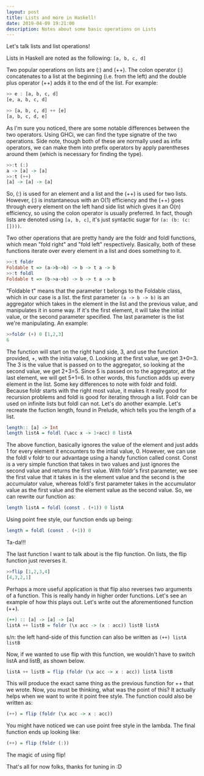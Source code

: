 ```yaml
---
layout: post
title: Lists and more in Haskell!
date: 2019-04-09 19:21:00
description: Notes about some basic operations on Lists
---
```


Let's talk lists and list operations! 

Lists in Haskell are noted as the following:
`[a, b, c, d]`

Two popular operations on lists are (:) and (++). The colon operator (:) concatenates to a list at the beginning (i.e. from the left) and the double plus operator (++) adds it to the end of the list. For example:

``` haskell
>> e : [a, b, c, d]
[e, a, b, c, d]

>> [a, b, c, d] ++ [e]
[a, b, c, d, e]
```

As I'm sure you noticed, there are some notable differences between the two operators. Using GHCi, we can find the type signatre of the two operations. Side note, though both of these are normally used as infix operators, we can make them into prefix operators by apply parentheses around them (which is necessary for finding the type).

```haskell
>>:t (:)
a -> [a] -> [a]
>>:t (++)
[a] -> [a] -> [a]
```

So, (:) is used for an element and a list and the (++) is used for two lists. However, (:) is instantaneous with an O(1) efficiency and the (++) goes through every element on the left hand side list which gives it an O(n) efficiency, so using the colon operator is usually preferred. In fact, though lists are denoted using `[a, b, c]`, it's just syntactic sugar for `(a: (b: (c: [])))`.


Two other operations that are pretty handy are the foldr and foldl functions, which mean "fold right" and "fold left" respectively. Basically, both of these functions iterate over every element in a list and does something to it.

```haskell
>>:t foldr
Foldable t => (a->b->b) -> b -> t a -> b
>>:t foldl
Foldable t => (b->a->b) -> b -> t a -> b
```

"Foldable t" means that the parameter t belongs to the Foldable class, which in our case is a list. the first parameter `(a -> b -> b)` is an aggregator which takes in the element in the list and the previous value, and manipulates it in some way. If it's the first element, it will take the initial value, or the second parameter specified. The last parameter is the list we're manipulating. An example:

```haskell
>>foldr (+) 0 [1,2,3]
6
```

The function will start on the right hand side, 3, and use the function provided, +, with the initia value, 0. Looking at the first value, we get 3+0=3. The 3 is the value that is passed on to the aggregator, so looking at the second value, we get 2+3=5. Since 5 is passed on to the aggregator, at the last element, we will get 5+1=6. In other words, this function adds up every element in the list. 
Some key differences to note with foldr and foldl. Because foldr starts with the right most value, it makes it really good for recursion problems and foldl is good for iterating through a list. Foldr can be used on infinite lists but foldl can not. 
Let's do another example. Let's recreate the fuction length, found in Prelude, which tells you the length of a list.

```haskell
length:: [a] -> Int
length listA = foldl (\acc x -> 1+acc) 0 listA
```

The above function, basically ignores the value of the element and just adds 1 for every element it encounters to the intial value, 0. However, we can use the foldl v foldr to our advantage using a handy function called const. Const is a very simple function that takes in two values and just ignores the second value and returns the first value. With foldr's first parameter, we see the first value that it takes in is the element value and the second is the accumulator value, whereas foldl's first parameter takes in the accumulator value as the first value and the element value as the second value. So, we can rewrite our function as:

```haskell
length listA = foldl (const . (+1)) 0 listA
```

Using point free style, our function ends up being:

```haskell
length = foldl (const . (+1)) 0
````

Ta-da!!!


The last function I want to talk about is the flip function. On lists, the flip function just reverses it.

```haskell
>>flip [1,2,3,4]
[4,3,2,1]
```

Perhaps a more useful application is that flip also reverses two arguments of a function. This is really handy in higher order functions. Let's see an example of how this plays out. Let's write out the aforementioned function (++).

```haskell
(++) :: [a] -> [a] -> [a]
listA ++ listB = foldr (\x acc -> (x : acc)) listB listA
```
s/n: the left hand-side of this function can also be written as `(++) listA listB`

Now, if we wanted to use flip with this function, we wouldn't have to switch listA and listB, as shown below.

```haskell
listA ++ listB = flip (foldr (\x acc -> x : acc)) listA listB
```

This will produce the exact same thing as the previous function for ++ that we wrote. Now, you must be thinking, what was the point of this? It actually helps when we want to write it point free style. The function could also be written as:

```haskell
(++) = flip (foldr (\x acc -> x : acc))
```

You might have noticed we can use point free style in the lambda. The final function ends up looking like:

```haskell
(++) = flip (foldr (:))
```

The magic of using flip! 


That's all for now folks, thanks for tuning in :D
